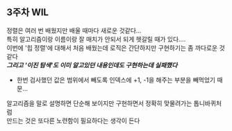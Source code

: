 <h2> 3주차 WIL </h2>

정렬은 여러 번 배웠지만 배울 때마다 새로운 것같다...<br>
특히 알고리즘이랑 이름이랑 잘 매치가 안되서 되게 헷갈릴 때가 있다....<br>
이번에 '힙 정렬'에 대해서 처음 배웠는데 로직은 간단하지만 구현하기는 좀 까다로운 것 같다<br>
***그리고 '이진 탐색'도 이미 알고있던 내용인데도 구현하는데 실패했다***<br>
- 한번 검사했던 값은 범위에서 빼도록 인덱스에 +1, -1을 해주는 부분을 빼먹었기 때문...

알고리즘을 말로 설명하면 단순해 보이지만 구현하면서 정확히 맞물려가는 톱니바퀴처럼<br>
만드는 것은 또다른 노련함이 필요하다는 생각이 든다<br>

